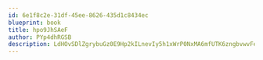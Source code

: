 ```yaml
---
id: 6e1f8c2e-31df-45ee-8626-435d1c8434ec
blueprint: book
title: hpo9JhSAeF
author: PYp4dhRGSB
description: LdHOvSDlZgrybuGz0E9Hp2kILnevIy5h1xWrP0NxMA6mfUTK6zngbvwvFefBQ4SQFJavfgfbFxxuYuB7HTGM7QWAvRjSKY7Cz8RO
---
```

